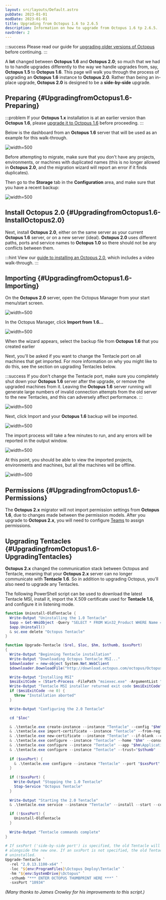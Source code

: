 ```yaml
---
layout: src/layouts/Default.astro
pubDate: 2023-01-01
modDate: 2023-01-01
title: Upgrading from Octopus 1.6 to 2.6.5
description: Information on how to upgrade from Octopus 1.6 tp 2.6.5.
navOrder: 2
---
```


:::success
Please read our guide for [upgrading older versions of Octopus](/docs/administration/upgrading/legacy) before continuing.
:::

A **lot** changed between **Octopus 1.6** and **Octopus 2.0**; so much that we had to to handle upgrades differently to the way we handle upgrades from, say, **Octopus 1.5** to **Octopus 1.6**. This page will walk you through the process of upgrading an **Octopus 1.6** instance to **Octopus 2.0**. Rather than being an in-place upgrade, **Octopus 2.0** is designed to be a **side-by-side** upgrade.

## Preparing {#UpgradingfromOctopus1.6-Preparing}

:::problem
If your **Octopus 1.x** installation is at an earlier version than **Octopus 1.6**, please [upgrade it to Octopus 1.6](https://octopus.com/downloads/previous) before proceeding.
:::

Below is the dashboard from an **Octopus 1.6** server that will be used as an example for this walk-through.

![](/docs/administration/upgrading/legacy/images/3278001.png "width=500")

Before attempting to migrate, make sure that you don't have any projects, environments, or machines with duplicated names (this is no longer allowed in **Octopus 2.0**, and the migration wizard will report an error if it finds duplicates).

Then go to the **Storage** tab in the **Configuration** area, and make sure that you have a recent backup:

![](/docs/administration/upgrading/legacy/images/3277999.png "width=500")

## Install Octopus 2.0 {#UpgradingfromOctopus1.6-InstallOctopus2.0}

Next, install **Octopus 2.0**, either on the same server as your current **Octopus 1.6** server, or on a new server (ideal). **Octopus 2.0** uses different paths, ports and service names to **Octopus 1.0** so there should not be any conflicts between them.

:::hint
View our [guide to installing an Octopus 2.0](/docs/installation), which includes a video walk-through.
:::

## Importing {#UpgradingfromOctopus1.6-Importing}

On the **Octopus 2.0** server, open the Octopus Manager from your start menu/start screen.

![](/docs/administration/upgrading/legacy/images/3277998.png "width=500")

In the Octopus Manager, click **Import from 1.6...**

![](/docs/administration/upgrading/legacy/images/3277997.png "width=500")

When the wizard appears, select the backup file from **Octopus 1.6** that you created earlier

Next, you'll be asked if you want to change the Tentacle port on all machines that get imported. For more information on why you might like to do this, see the section on upgrading Tentacles below.

:::success
If you don't change the Tentacle port, make sure you completely shut down your **Octopus 1.6** server after the upgrade, or remove the upgraded machines from it. Leaving the **Octopus 1.6** server running will generate large numbers of invalid connection attempts from the old server to the new Tentacles, and this can adversely affect performance.
:::

![](/docs/administration/upgrading/legacy/images/3277995.png "width=500")

Next, click Import and your **Octopus 1.6** backup will be imported.

![](/docs/administration/upgrading/legacy/images/3277994.png "width=500")

The import process will take a few minutes to run, and any errors will be reported in the output window.

![](/docs/administration/upgrading/legacy/images/3277993.png "width=500")

At this point, you should be able to view the imported projects, environments and machines, but all the machines will be offline.

![](/docs/administration/upgrading/legacy/images/3277992.png "width=500")

## Permissions {#UpgradingfromOctopus1.6-Permissions}

The **Octopus 2.x** migrator will not import permission settings from **Octopus 1.6**, due to changes made between the permission models. After you upgrade to **Octopus 2.x**, you will need to configure [Teams](/docs/security/users-and-teams) to assign permissions.

## Upgrading Tentacles {#UpgradingfromOctopus1.6-UpgradingTentacles}

**Octopus 2.x** changed the communication stack between Octopus and Tentacle, meaning that your **Octopus 2.x** server can no longer communicate with **Tentacle 1.6**. So in addition to upgrading Octopus, you'll also need to upgrade any Tentacles.

The following PowerShell script can be used to download the latest Tentacle MSI, install it, import the X.509 certificate used for **Tentacle 1.6**, and configure it in listening mode.

```powershell
function Uninstall-OldTentacle {
  Write-Output "Uninstalling the 1.0 Tentacle"
  $app = Get-WmiObject -Query "SELECT * FROM Win32_Product WHERE Name = 'Octopus Deploy Tentacle' AND Version < 2.0"          
  $app.Uninstall()
  & sc.exe delete "Octopus Tentacle"
}

function Upgrade-Tentacle ($rel, $loc, $hm, $sthumb, $sxsPort)
{
  Write-Output "Beginning Tentacle installation"
  Write-Output "Downloading Octopus Tentacle MSI..."
  $downloader = new-object System.Net.WebClient
  $downloader.DownloadFile("http://download.octopus.com/octopus/Octopus.Tentacle.$rel.msi", [System.IO.Path]::GetFullPath(".\Tentacle.msi"))

  Write-Output "Installing MSI"
  $msiExitCode = (Start-Process -FilePath "msiexec.exe" -ArgumentList "/i Tentacle.msi /quiet" -Wait -Passthru).ExitCode
  Write-Output "Tentacle MSI installer returned exit code $msiExitCode"
  if ($msiExitCode -ne 0) {
    throw "Installation aborted"
  }

  Write-Output "Configuring the 2.0 Tentacle"

  cd "$loc"

  & .\tentacle.exe create-instance --instance "Tentacle" --config "$hm\Tentacle\Tentacle.config" --console
  & .\tentacle.exe import-certificate --instance "Tentacle" --from-registry  --console
  & .\tentacle.exe new-certificate --instance "Tentacle" --if-blank --console
  & .\tentacle.exe configure --instance "Tentacle" --home "$hm" --console
  & .\tentacle.exe configure --instance "Tentacle" --app "$hm\Applications" --console
  & .\tentacle.exe configure --instance "Tentacle" --trust="$sthumb"
 
  if ($sxsPort) {
    & .\tentacle.exe configure --instance "Tentacle" --port "$sxsPort" --console
  }
 
  if (!$sxsPort) {
    Write-Output "Stopping the 1.0 Tentacle"
    Stop-Service "Octopus Tentacle"
  }
 
  Write-Output "Starting the 2.0 Tentacle"
  & .\tentacle.exe service --instance "Tentacle" --install --start --console

  if (!$sxsPort) {
    Uninstall-OldTentacle
  }
 
  Write-Output "Tentacle commands complete"
}
 
# If sxsPort ('side-by-side port') is specified, the old Tentacle will remain running
# alongside the new one. If an sxsPort is not specified, the old Tentacle will be
# uninstalled.
Upgrade-Tentacle `
  -rel "2.0.13.1100-x64" `
  -loc "${env:ProgramFiles}\Octopus Deploy\Tentacle" `
  -hm "${env:SystemDrive}\Octopus" `
  -sthumb "*** ENTER OCTOPUS THUMBPRINT HERE ***" `
  -sxsPort "10934"
```

*(Many thanks to James Crowley for his improvements to this script.)*
